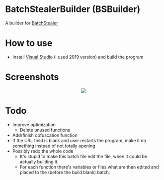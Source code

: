 # BatchStealerBuilder (BSBuilder)
A builder for [BatchStealer](https://github.com/Takaovi/BatchStealer)

# How to use

* Install [Visual Studio](https://visualstudio.microsoft.com/vs/community/) (I used 2019 version) and build the program

# Screenshots

  <p align="center">
  <img src="https://i.imgur.com/mnyPkvw.png">
  </p>

# Todo
* Improve optimization
  * Delete unused functions
* Add/finish obfuscation function
* If the URL field is blank and user restarts the program, make it do something instead of not totally opening
* Possibly redo the whole code
  * It's stupid to make this batch file edit the file, when it could be actually building it. 
  * For each function there's variables or files what are then edited and placed to the (before the build blank) batch.
